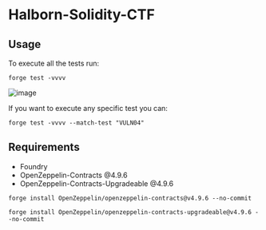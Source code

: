 # Halborn-Solidity-CTF

## Usage

To execute all the tests run:

` forge test -vvvv `

![image](https://github.com/ferrabled/Halborn-Solidity-CTF/assets/48551658/4650bf65-ad07-4f8d-b9a7-4183ad20395d)

If you want to execute any specific test you can:

`forge test -vvvv --match-test "VULN04"`


## Requirements
- Foundry
- OpenZeppelin-Contracts @4.9.6
- OpenZeppelin-Contracts-Upgradeable @4.9.6
  
`forge install OpenZeppelin/openzeppelin-contracts@v4.9.6 --no-commit`

`forge install OpenZeppelin/openzeppelin-contracts-upgradeable@v4.9.6 --no-commit`
